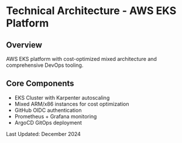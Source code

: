 # Technical Architecture - AWS EKS Platform

## Overview
AWS EKS platform with cost-optimized mixed architecture and comprehensive DevOps tooling.

## Core Components
- EKS Cluster with Karpenter autoscaling
- Mixed ARM/x86 instances for cost optimization
- GitHub OIDC authentication
- Prometheus + Grafana monitoring
- ArgoCD GitOps deployment

Last Updated: December 2024
